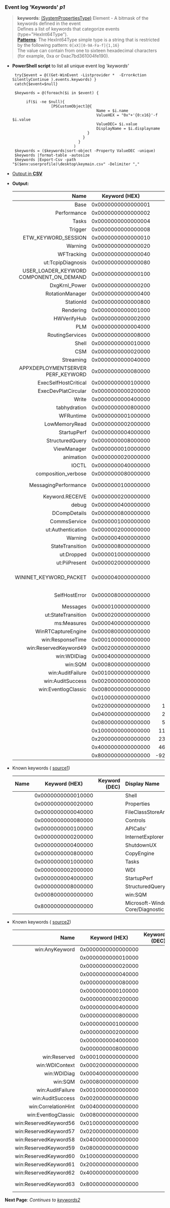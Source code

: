  ### Event log 'Keywords' *p1*
 
 
 > **keywords**:	 	[(SystemPropertiesType)](https://docs.microsoft.com/en-us/windows/desktop/WES/eventschema-keywords-systempropertiestype-element)  Element - A bitmask of the keywords defined in the event<br>
 Defines a list of keywords that categorize events (type="HexInt64Type").<br>
 >**[Patterns](https://docs.microsoft.com/en-us/windows/desktop/WES/eventschema-hexint64type-simpletype)**: The HexInt64Type simple type is a string that is restricted by the following pattern:
    `0[xX][0-9A-Fa-f]{1,16}`<br>
    The value can contain from one to sixteen hexadecimal characters (for example, 0xa or 0xac7bd361004fe190).

 
 
 
 - **PowerShell script** to list all unique event log *'keywords'* 

        try{$event = @((Get-WinEvent -Listprovider *  -ErrorAction SilentlyContinue ).events.keywords) }
        catch{$event=$null}
        
        $keywords = @(foreach($i in $event) {
             
             if($i -ne $null){           
                        [PSCustomObject]@{
                                            Name = $i.name
                                            ValueHEX = "0x"+'{0:x16}'-f $i.value
                                            ValueDEC= $i.value
                                            DisplayName = $i.displayname
                                        }
                                      }
                                    }
                                  ) 
        $keywords = ($keywords|sort-object -Property ValueDEC -unique) 
        $keywords |format-table -autosize
        $keywords |Export-Csv -path "$($env:userprofile)\desktop\keymain.csv" -Delimiter ","


  -  [Output in **CSV**](https://github.com/kacos2000/Win10/blob/master/EventLogs/keymain.csv)

  - **Output:**
  
    | **Name** | **Keyword (HEX)** | **Keyword (DEC)** | **Display Name**
    | -----: | :-----: | -----: | :----- 
    |Base | 0x0000000000000001 | 1 |  
    |Performance | 0x0000000000000002 | 2 | Performance 
    |Tasks | 0x0000000000000004 | 4 |  
    |Trigger | 0x0000000000000008 | 8 |  
    |ETW_KEYWORD_SESSION | 0x0000000000000010 | 16 | Session 
    |Warning | 0x0000000000000020 | 32 | Warning 
    |WFTracking | 0x0000000000000040 | 64 | WF Tracking 
    |ut:TcpipDiagnosis | 0x0000000000000080 | 128 |  
    |USER_LOADER_KEYWORD COMPONENT_ON_DEMAND | 0x0000000000000100 | 256 | Windows component on demand. 
    |DxgKrnl_Power | 0x0000000000000200 | 512 |  
    |RotationManager | 0x0000000000000400 | 1024 | CUI RotationManager 
    |StationId | 0x0000000000000800 | 2048 | StationId 
    |Rendering | 0x0000000000001000 | 4096 |  
    |HWVerifyHub | 0x0000000000002000 | 8192 |  
    |PLM | 0x0000000000004000 | 16384 | Lifetime Manager 
    |RoutingServices | 0x0000000000008000 | 32768 | Routing Services 
    |Shell | 0x0000000000010000 | 65536 |  
    |CSM | 0x0000000000020000 | 131072 | Crawl Scope Manager 
    |Streaming | 0x0000000000040000 | 262144 | Streaming 
    |APPXDEPLOYMENTSERVER PERF_KEYWORD | 0x0000000000080000 | 524288 | AppXDeploymentServerPerf Keyword 
    |ExecSelfHostCritical | 0x0000000000100000 | 1048576 | SelfHost Critical 
    |ExecDevPlatCircular | 0x0000000000200000 | 2097152 | DevPlat Circular 
    |Write | 0x0000000000400000 | 4194304 | Write request 
    |tabhydration | 0x0000000000800000 | 8388608 |  
    |WFRuntime | 0x0000000001000000 | 16777216 | Workflow Runtime 
    |LowMemoryRead | 0x0000000002000000 | 33554432 | Low memory Read request 
    |StartupPerf | 0x0000000004000000 | 67108864 |  
    |StructuredQuery | 0x0000000008000000 | 134217728 |  
    |ViewManager | 0x0000000010000000 | 268435456 | OneCore CUI ViewManager 
    |animation | 0x0000000020000000 | 536870912 |  
    |IOCTL | 0x0000000040000000 | 1073741824 | Device I/O control request 
    |composition_verbose | 0x0000000080000000 | 2147483648 |  
    |MessagingPerformance | 0x0000000100000000 | 4294967296 | CoreMessaging MessagingPerformance 
    |Keyword.RECEIVE | 0x0000000200000000 | 8589934592 | RECEIVE 
    |debug | 0x0000000400000000 | 17179869184 | Debug events 
    |DCompDetails | 0x0000000800000000 | 34359738368 |  
    |CommsService | 0x0000001000000000 | 68719476736 | CommsService 
    |ut:Authentication | 0x0000002000000000 | 137438953472 |  
    |Warning | 0x0000004000000000 | 274877906944 |  
    |StateTransition | 0x0000008000000000 | 549755813888 |  
    |ut:Dropped | 0x0000010000000000 | 1099511627776 |  
    |ut:PiiPresent | 0x0000020000000000 | 2199023255552 |  
    |WININET_KEYWORD_PACKET | 0x0000040000000000 | 4398046511104 | Flagged on all WinINet events dealing with packet capture 
    |SelfHostError | 0x0000080000000000 | 8796093022208 | CoreMessaging SelfHostError 
    |Messages | 0x0000100000000000 | 17592186044416 |  
    |ut:StateTransition | 0x0000200000000000 | 35184372088832 |  
    |ms:Measures | 0x0000400000000000 | 70368744177664 |  
    |WinRTCaptureEngine | 0x0000800000000000 | 140737488355328 |  
    |win:ResponseTime | 0x0001000000000000 | 281474976710656 | Response Time 
    |win:ReservedKeyword49 | 0x0002000000000000 | 562949953421312 |  
    |win:WDIDiag | 0x0004000000000000 | 1125899906842624 | WDI Diag 
    |win:SQM | 0x0008000000000000 | 2251799813685248 | SQM 
    |win:AuditFailure | 0x0010000000000000 | 4503599627370496 | Audit Failure 
    |win:AuditSuccess | 0x0020000000000000 | 9007199254740992 | Audit Success 
    |win:EventlogClassic | 0x0080000000000000 | 36028797018963968 | Classic 
    | | 0x0100000000000000 | 72057594037927936 |  
    | | 0x0200000000000000 | 144115188075855872 |  
    | | 0x0400000000000000 | 288230376151711744 |  
    | | 0x0800000000000000 | 576460752303423488 |  
    | | 0x1000000000000000 | 1152921504606846976 |  
    | | 0x2000000000000000 | 2305843009213693952 |  
    | | 0x4000000000000000 | 4611686018427387904 |  
    | | 0x8000000000000000 | -9223372036854775808 |      

     
  - Known keywords ( [source1](https://www.geoffchappell.com/notes/windows/shell/events/core.htm))
   
    | **Name** | **Keyword (HEX)** | **Keyword (DEC)** | **Display Name**
    |  -----: | :-----: | -----: | :-----    
    |  | 0x0000000000010000 | | Shell 
    |  | 0x0000000000020000 | |  Properties 
    |  | 0x0000000000040000 | |  FileClassStoreAndIconCache 
    |  | 0x0000000000080000 | |  Controls 
    |  | 0x0000000000100000 | |  APICalls'
    |  | 0x0000000000200000 | |  InternetExplorer
    |  | 0x0000000000400000 | |  ShutdownUX 
    |  | 0x0000000000800000 | |  CopyEngine 
    |  | 0x0000000001000000 | |  Tasks
    |  | 0x0000000002000000 | |  WDI 
    |  | 0x0000000004000000 | |  StartupPerf 
    |  | 0x0000000008000000 | |  StructuredQuery 
    |  | 0x0008000000000000 | |  win:SQM 
    |  | 0x8000000000000000 | |  Microsoft-Windows-Shell-Core/Diagnostic 
    
  - Known keywords ( [source2](https://github.com/libyal/libevtx/blob/master/documentation/Windows%20XML%20Event%20Log%20(EVTX).asciidoc)) 
  
    | **Name** | **Keyword (HEX)** | **Keyword (DEC)** | **Display Name**
    |  -----: | :-----: | -----: | :-----      
    | win:AnyKeyword | 0x0000000000000000  | | 
    |  | 0x0000000000010000  | | Shell
    |  | 0x0000000000020000  | | Properties
    |  | 0x0000000000040000  | | FileClassStoreAndIconCache
    |  | 0x0000000000080000  | | Controls
    |  | 0x0000000000100000  | | APICalls
    |  | 0x0000000000200000  | | InternetExplorer
    |  | 0x0000000000400000  | | ShutdownUX
    |  | 0x0000000000800000  | | CopyEngine
    |  | 0x0000000001000000  | | Tasks
    |  | 0x0000000002000000  | | WDI
    |  | 0x0000000004000000  | | StartupPerf
    |  | 0x0000000008000000  | | StructuredQuery
    | win:Reserved | 0x0001000000000000  | | 
    | win:WDIContext | 0x0002000000000000  | | 
    | win:WDIDiag | 0x0004000000000000  | | 
    | win:SQM |0x0008000000000000  | | 
    | win:AuditFailure | 0x0010000000000000  | | 
    | win:AuditSuccess | 0x0020000000000000  | | 
    | win:CorrelationHint | 0x0040000000000000  | | 
    | win:EventlogClassic | 0x0080000000000000  | | Classic
    | win:ReservedKeyword56 | 0x0100000000000000  | | 
    | win:ReservedKeyword57 | 0x0200000000000000  | | 
    | win:ReservedKeyword58 | 0x0400000000000000  | | 
    | win:ReservedKeyword59 | 0x0800000000000000  | | 
    | win:ReservedKeyword60 | 0x1000000000000000  | | 
    | win:ReservedKeyword61 | 0x2000000000000000  | | 
    | win:ReservedKeyword62 | 0x4000000000000000  | | 
    | win:ReservedKeyword63 | 0x8000000000000000  | | Microsoft-Windows-Shell-Core/Diagnostic



 **Next Page**: *Continues to [keywords2](keywords2.md)*<br>
